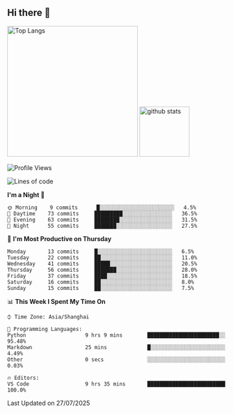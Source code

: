 ## Hi there 👋
<p align="left"> 
  <img alt="Top Langs" height="300px" src="https://github-readme-stats.vercel.app/api/top-langs/?username=Sierraki&layout=compact&show_icons=true&theme=onedark" />
  <a href="https://github.com/Sierraki/LC_Solve">
   <img alt="github stats"height="115px"  src="https://github-readme-stats.vercel.app/api/pin/?username=Sierraki&repo=LC_Solve&theme=onedark&show_icons=true" />
  </a>


<!--START_SECTION:waka-->
![Profile Views](http://img.shields.io/badge/Profile%20Views-0-blue)

![Lines of code](https://img.shields.io/badge/From%20Hello%20World%20I%27ve%20Written-2701%20lines%20of%20code-blue)

**I'm a Night 🦉** 

```text
🌞 Morning    9 commits      █░░░░░░░░░░░░░░░░░░░░░░░░   4.5% 
🌆 Daytime    73 commits     █████████░░░░░░░░░░░░░░░░   36.5% 
🌃 Evening    63 commits     ████████░░░░░░░░░░░░░░░░░   31.5% 
🌙 Night      55 commits     ███████░░░░░░░░░░░░░░░░░░   27.5%

```
📅 **I'm Most Productive on Thursday** 

```text
Monday       13 commits     █░░░░░░░░░░░░░░░░░░░░░░░░   6.5% 
Tuesday      22 commits     ██░░░░░░░░░░░░░░░░░░░░░░░   11.0% 
Wednesday    41 commits     █████░░░░░░░░░░░░░░░░░░░░   20.5% 
Thursday     56 commits     ███████░░░░░░░░░░░░░░░░░░   28.0% 
Friday       37 commits     ████░░░░░░░░░░░░░░░░░░░░░   18.5% 
Saturday     16 commits     ██░░░░░░░░░░░░░░░░░░░░░░░   8.0% 
Sunday       15 commits     ██░░░░░░░░░░░░░░░░░░░░░░░   7.5%

```


📊 **This Week I Spent My Time On** 

```text
⌚︎ Time Zone: Asia/Shanghai

💬 Programming Languages: 
Python                   9 hrs 9 mins        ███████████████████████░░   95.48% 
Markdown                 25 mins             █░░░░░░░░░░░░░░░░░░░░░░░░   4.49% 
Other                    0 secs              ░░░░░░░░░░░░░░░░░░░░░░░░░   0.03%

🔥 Editors: 
VS Code                  9 hrs 35 mins       █████████████████████████   100.0%

```


 Last Updated on 27/07/2025
<!--END_SECTION:waka-->
